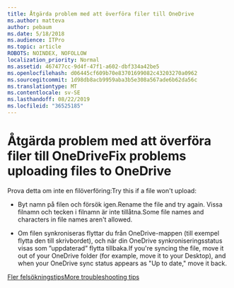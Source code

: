 ```yaml
---
title: Åtgärda problem med att överföra filer till OneDrive
ms.author: matteva
author: pebaum
ms.date: 5/18/2018
ms.audience: ITPro
ms.topic: article
ROBOTS: NOINDEX, NOFOLLOW
localization_priority: Normal
ms.assetid: 467477cc-9d4f-47f1-a602-dbf334a42be5
ms.openlocfilehash: d06445cf609b70e83701699082c43203270a0962
ms.sourcegitcommit: 1d98db8acb9959aba3b5e308a567ade6b62da56c
ms.translationtype: MT
ms.contentlocale: sv-SE
ms.lasthandoff: 08/22/2019
ms.locfileid: "36525185"
---
```

# <a name="fix-problems-uploading-files-to-onedrive"></a><span data-ttu-id="6d6de-102">Åtgärda problem med att överföra filer till OneDrive</span><span class="sxs-lookup"><span data-stu-id="6d6de-102">Fix problems uploading files to OneDrive</span></span>

<span data-ttu-id="6d6de-103">Prova detta om inte en filöverföring:</span><span class="sxs-lookup"><span data-stu-id="6d6de-103">Try this if a file won't upload:</span></span>
  
- <span data-ttu-id="6d6de-104">Byt namn på filen och försök igen.</span><span class="sxs-lookup"><span data-stu-id="6d6de-104">Rename the file and try again.</span></span> <span data-ttu-id="6d6de-105">Vissa filnamn och tecken i filnamn är inte tillåtna.</span><span class="sxs-lookup"><span data-stu-id="6d6de-105">Some file names and characters in file names aren't allowed.</span></span> 
    
- <span data-ttu-id="6d6de-106">Om filen synkroniseras flyttar du från OneDrive-mappen (till exempel flytta den till skrivbordet), och när din OneDrive synkroniseringsstatus visas som ”uppdaterad” flytta tillbaka.</span><span class="sxs-lookup"><span data-stu-id="6d6de-106">If you're syncing the file, move it out of your OneDrive folder (for example, move it to your Desktop), and when your OneDrive sync status appears as "Up to date," move it back.</span></span> 
    
[<span data-ttu-id="6d6de-107">Fler felsökningstips</span><span class="sxs-lookup"><span data-stu-id="6d6de-107">More troubleshooting tips</span></span>](https://go.microsoft.com/fwlink/?linkid=873155)
  

